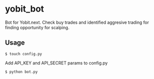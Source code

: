 # yobit_bot

Bot for Yobit.next. Check buy trades and identified aggresive trading for finding opportunity for scalping.

## Usage

```
$ touch config.py
```

Add API_KEY and API_SECRET params to config.py

```
$ python bot.py
```
